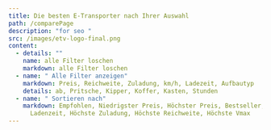 ```yaml
---
title: Die besten E-Transporter nach Ihrer Auswahl
path: /comparePage
description: "for seo "
src: /images/etv-logo-final.png
content:
  - details: ""
    name: alle Filter loschen
    markdown: alle Filter loschen
  - name: " Alle Filter anzeigen"
    markdown: Preis, Reichweite, Zuladung, km/h, Ladezeit, Aufbautyp
    details: ab, Pritsche, Kipper, Koffer, Kasten, Stunden
  - name: " Sortieren nach"
    markdown: Empfohlen, Niedrigster Preis, Höchster Preis, Bestseller, Beste
      Ladenzeit, Höchste Zuladung, Höchste Reichweite, Höchste Vmax
---
```

